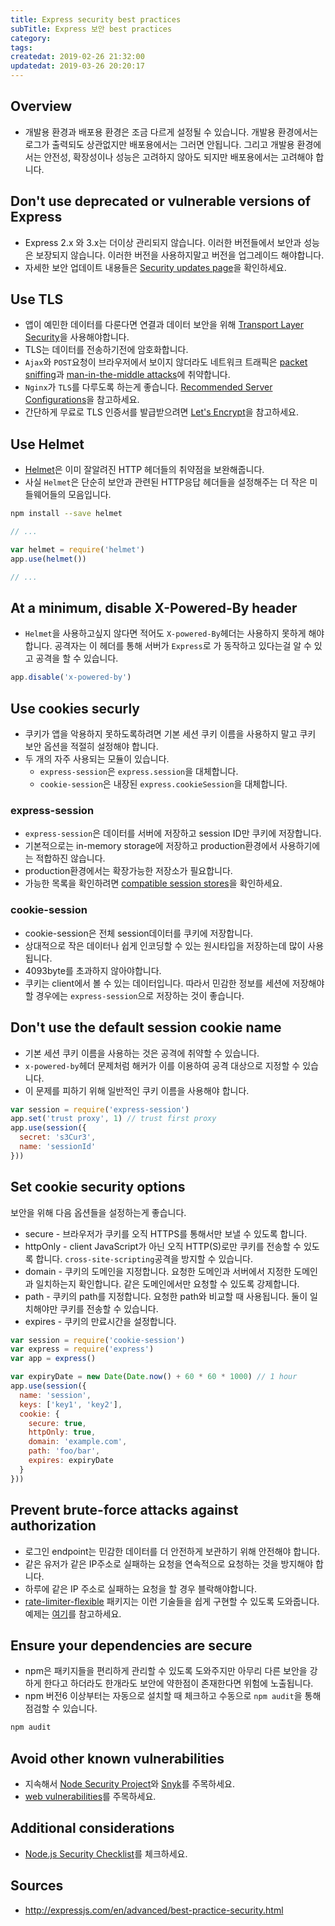 ```yaml
---
title: Express security best practices
subTitle: Express 보안 best practices
category: 
tags: 
createdat: 2019-02-26 21:32:00
updatedat: 2019-03-26 20:20:17
---
```


## Overview

* 개발용 환경과 배포용 환경은 조금 다르게 설정될 수 있습니다. 개발용
  환경에서는 로그가 출력되도 상관없지만 배포용에서는 그러면 안됩니다. 그리고
  개발용 환경에서는 안전성, 확장성이나 성능은 고려하지 않아도 되지만
  배포용에서는 고려해야 합니다.

## Don't use deprecated or vulnerable versions of Express

* Express 2.x 와 3.x는 더이상 관리되지 않습니다. 이러한 버전들에서 보안과
  성능은 보장되지 않습니다. 이러한 버전을 사용하지말고 버전을 업그레이드
  해야합니다.
* 자세한 보안 업데이트 내용들은 [Security updates page](https://expressjs.com/en/advanced/security-updates.html)을 확인하세요.

## Use TLS

* 앱이 예민한 데이터를 다룬다면 연결과 데이터 보안을 위해 [Transport Layer Security](https://en.wikipedia.org/wiki/Transport_Layer_Security)을 사용해야합니다.
* TLS는 데이터를 전송하기전에 암호화합니다. 
* `Ajax`와 `POST`요청이 브라우저에서 보이지 않더라도 네트워크 트래픽은 [packet
  sniffing](https://en.wikipedia.org/wiki/Packet_analyzer)과 [man-in-the-middle attacks](https://en.wikipedia.org/wiki/Man-in-the-middle_attack)에 취약합니다.
* `Nginx`가 `TLS`를 다루도록 하는게 좋습니다. [Recommended Server Configurations](https://wiki.mozilla.org/Security/Server_Side_TLS#Recommended_Server_Configurations)을 참고하세요.
* 간단하게 무료로 TLS 인증서를 발급받으려면 [Let's Encrypt](https://letsencrypt.org/about/)을 참고하세요.

## Use Helmet

* [Helmet](https://www.npmjs.com/package/helmet)은 이미 잘알려진 HTTP 헤더들의
  취약점을 보완해줍니다.
* 사실 `Helmet`은 단순히 보안과 관련된 HTTP응답 헤더들을 설정해주는 더 작은 
미들웨어들의 모음입니다.

```bash
npm install --save helmet
```

```js
// ...

var helmet = require('helmet')
app.use(helmet())

// ...
```

## At a minimum, disable X-Powered-By header

* `Helmet`을 사용하고싶지 않다면 적어도 `X-powered-By`헤더는 사용하지 못하게
  해야합니다. 공격자는 이 헤더를 통해 서버가 `Express`로 가 동작하고 있다는걸 
  알 수 있고 공격을 할 수 있습니다.

```js
app.disable('x-powered-by')
```

## Use cookies securly

* 쿠키가 앱을 악용하지 못하도록하려면 기본 세션 쿠키 이름을 사용하지 말고 쿠키
  보안 옵션을 적절히 설정해야 합니다.
* 두 개의 자주 사용되는 모듈이 있습니다.
  * `express-session`은 `express.session`을 대체합니다.
  * `cookie-session`은 내장된 `express.cookieSession`을 대체합니다.

### express-session

* `express-session`은 데이터를 서버에 저장하고 session ID만 쿠키에 저장합니다.
* 기본적으로는 in-memory storage에 저장하고 production환경에서 사용하기에는
  적합하진 않습니다. 
* production환경에서는 확장가능한 저장소가 필요합니다.
* 가능한 목록을 확인하려면 [compatible session stores](https://github.com/expressjs/session#compatible-session-stores)을 확인하세요.

### cookie-session

* cookie-session은 전체 session데이터를 쿠키에 저장합니다.
* 상대적으로 작은 데이터나 쉽게 인코딩할 수 있는 원시타입을 저장하는데 많이
  사용됩니다.
* 4093byte를 초과하지 않아야합니다.
* 쿠키는 client에서 볼 수 있는 데이터입니다. 따라서 민감한 정보를 세션에
  저장해야 할 경우에는 `express-session`으로 저장하는 것이 좋습니다.

## Don't use the default session cookie name

* 기본 세션 쿠키 이름을 사용하는 것은 공격에 취약할 수 있습니다.
* `x-powered-by`헤더 문제처럼 해커가 이를 이용하여 공격 대상으로 지정할 수
  있습니다.
* 이 문제를 피하기 위해 일반적인 쿠키 이름을 사용해야 합니다.

```js
var session = require('express-session')
app.set('trust proxy', 1) // trust first proxy
app.use(session({
  secret: 's3Cur3',
  name: 'sessionId'
}))
```

## Set cookie security options

보안을 위해 다음 옵션들을 설정하는게 좋습니다.

* secure - 브라우저가 쿠키를 오직 HTTPS를 통해서만 보낼 수 있도록 합니다.
* httpOnly - client JavaScript가 아닌 오직 HTTP(S)로만 쿠키를 전송할 수
  있도록 합니다. `cross-site-scripting`공격을 방지할 수 있습니다.
* domain - 쿠키의 도메인을 지정합니다. 요청한 도메인과 서버에서 지정한 도메인과
  일치하는지 확인합니다. 같은 도메인에서만 요청할 수 있도록 강제합니다.
* path - 쿠키의 path를 지정합니다. 요청한 path와 비교할 때 사용됩니다. 둘이
  일치해야만 쿠키를 전송할 수 있습니다.
* expires - 쿠키의 만료시간을 설정합니다.

```js
var session = require('cookie-session')
var express = require('express')
var app = express()

var expiryDate = new Date(Date.now() + 60 * 60 * 1000) // 1 hour
app.use(session({
  name: 'session',
  keys: ['key1', 'key2'],
  cookie: {
    secure: true,
    httpOnly: true,
    domain: 'example.com',
    path: 'foo/bar',
    expires: expiryDate
  }
}))
```

## Prevent brute-force attacks against authorization

* 로그인 endpoint는 민감한 데이터를 더 안전하게 보관하기 위해 안전해야 합니다.
* 같은 유저가 같은 IP주소로 실패하는 요청을 연속적으로 요청하는 것을 방지해야
  합니다.
* 하루에 같은 IP 주소로 실패하는 요청을 할 경우 블락해야합니다.
* [rate-limiter-flexible](https://github.com/animir/node-rate-limiter-flexible)
  패키지는 이런 기술들을 쉽게 구현할 수 있도록 도와줍니다. 예제는 [여기](https://github.com/animir/node-rate-limiter-flexible/wiki/Overall-example#login-endpoint-protection)를 참고하세요.

## Ensure your dependencies are secure

* npm은 패키지들을 편리하게 관리할 수 있도록 도와주지만
  아무리 다른 보안을 강하게 한다고 하더라도 한개라도 보안에 약한점이 존재한다면
  위험에 노출됩니다.
* npm 버전6 이상부터는 자동으로 설치할 때 체크하고 수동으로 `npm audit`을 통해
  점검할 수 있습니다.

```bash
npm audit
```

## Avoid other known vulnerabilities

* 지속해서 [Node Security Project](https://www.npmjs.com/advisories)와 [Snyk](https://snyk.io/vuln/)를 주목하세요. 
* [web vulnerabilities](https://www.owasp.org/index.php/Top_10-2017_Top_10)를
  주목하세요.

## Additional considerations

* [Node.js Security Checklist](https://blog.risingstack.com/node-js-security-checklist/)를 체크하세요. 

## Sources

* <http://expressjs.com/en/advanced/best-practice-security.html>
